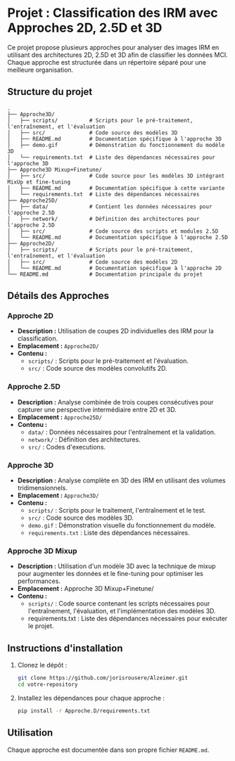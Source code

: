 # Projet : Classification des IRM avec Approches 2D, 2.5D et 3D

Ce projet propose plusieurs approches pour analyser des images IRM en utilisant des architectures 2D, 2.5D et 3D afin de classifier les données MCI. Chaque approche est structurée dans un répertoire séparé pour une meilleure organisation.

## Structure du projet

```plaintext
.
├── Approche3D/
│   ├── scripts/          # Scripts pour le pré-traitement, l'entraînement, et l'évaluation
│   ├── src/              # Code source des modèles 3D
│   ├── README.md         # Documentation spécifique à l'approche 3D
│   ├── demo.gif          # Démonstration du fonctionnement du modèle 3D
│   └── requirements.txt  # Liste des dépendances nécessaires pour l'approche 3D
├── Approche3D Mixup+Finetune/
│   ├── src/              # Code source pour les modèles 3D intégrant MixUp et fine-tuning
│   ├── README.md         # Documentation spécifique à cette variante
│   └── requirements.txt  # Liste des dépendances nécessaires
├── Approche25D/
│   ├── data/             # Contient les données nécessaires pour l'approche 2.5D
│   ├── network/          # Définition des architectures pour l'approche 2.5D
│   ├── src/              # Code source des scripts et modules 2.5D
│   └── README.md         # Documentation spécifique à l'approche 2.5D
├── Approche2D/
│   ├── scripts/          # Scripts pour le pré-traitement, l'entraînement, et l'évaluation
│   ├── src/              # Code source des modèles 2D
│   └── README.md         # Documentation spécifique à l'approche 2D
└── README.md             # Documentation principale du projet
```


## Détails des Approches

### Approche 2D
- **Description :** Utilisation de coupes 2D individuelles des IRM pour la classification.
- **Emplacement :** `Approche2D/`
- **Contenu :**
  - `scripts/` : Scripts pour le pré-traitement et l'évaluation.
  - `src/` : Code source des modèles convolutifs 2D.

### Approche 2.5D
- **Description :** Analyse combinée de trois coupes consécutives pour capturer une perspective intermédiaire entre 2D et 3D.
- **Emplacement :** `Approche25D/`
- **Contenu :**
  - `data/` : Données nécessaires pour l'entraînement et la validation.
  - `network/` : Définition des architectures.
  - `src/` : Codes d'executions.

### Approche 3D
- **Description :** Analyse complète en 3D des IRM en utilisant des volumes tridimensionnels.
- **Emplacement :** `Approche3D/`
- **Contenu :**
  - `scripts/` : Scripts pour le traitement, l'entraînement et le test.
  - `src/` : Code source des modèles 3D.
  - `demo.gif` : Démonstration visuelle du fonctionnement du modèle.
  - `requirements.txt` : Liste des dépendances nécessaires.
 
### Approche 3D Mixup 
- **Description :** Utilisation d'un modèle 3D avec la technique de mixup pour augmenter les données et le fine-tuning pour optimiser les performances.
- **Emplacement :** Approche 3D Mixup+Finetune/
- **Contenu :**
  - `scripts/` : Code source contenant les scripts nécessaires pour l'entraînement, l'évaluation, et l'implémentation des modèles 3D.
  - requirements.txt : Liste des dépendances nécessaires pour exécuter le projet.

## Instructions d'installation

1. Clonez le dépôt :
   ```bash
   git clone https://github.com/jorisrousere/Alzeimer.git
   cd votre-repository
   ```
2. Installez les dépendances pour chaque approche :
   ```bash
   pip install -r Approche.D/requirements.txt
   ```

## Utilisation

Chaque approche est documentée dans son propre fichier `README.md`.
